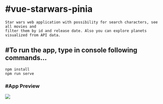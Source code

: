 # #vue-starwars-pinia
```
Star wars web application with possibility for search characters, see all movies and
filter them by id and release date. Also you can explore planets visualized from API data.
```
## #To run the app, type in console following commands...
```
npm install
npm run serve
```
### #App Preview

![](./src/assets/images/gif.gif)


